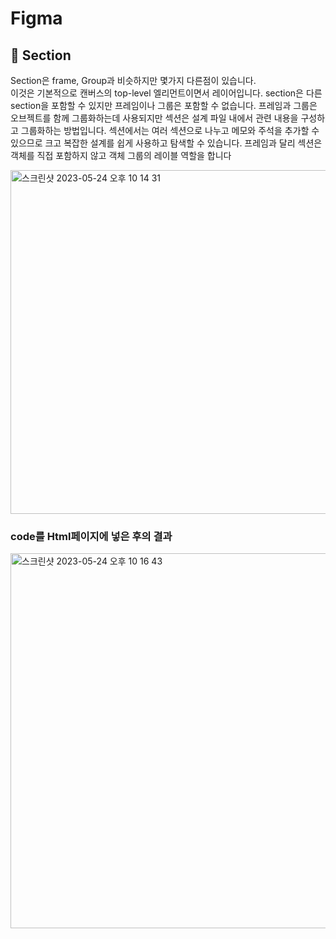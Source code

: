 # Figma
## 🍑 Section 
Section은 frame, Group과 비슷하지만 몇가지 다른점이 있습니다.   
이것은 기본적으로 캔버스의 top-level 엘리먼트이면서 레이어입니다. 
section은 다른 section을 포함할 수 있지만 프레임이나 그룹은 포함할 수 없습니다.  프레임과 그룹은 오브젝트를 함께 그룹화하는데 사용되지만 섹션은 설계 파일 내에서 관련 내용을 구성하고 그룹화하는 방법입니다. 섹션에서는  여러 섹션으로 나누고 메모와 주석을 추가할 수 있으므로 크고 복잡한 설계를 쉽게 사용하고 탐색할 수 있습니다. 프레임과 달리 섹션은 객체를 직접 포함하지 않고 객체 그룹의 레이블 역할을 합니다


<img width="550" alt="스크린샷 2023-05-24 오후 10 14 31" src="https://github.com/PhoebeYoon/Figma/assets/48478079/b8c75605-e93d-4127-9d2f-a964b2c4c98b">


### code를 Html페이지에 넣은 후의 결과   
<img width="600" alt="스크린샷 2023-05-24 오후 10 16 43" src="https://github.com/PhoebeYoon/Figma/assets/48478079/692cc41b-628e-4c37-8375-17cd17f941dd">
